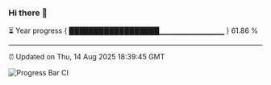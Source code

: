 ### Hi there 👋

⏳ Year progress { ██████████████████▁▁▁▁▁▁▁▁▁▁▁▁ } 61.86 %

---

⏰ Updated on Thu, 14 Aug 2025 18:39:45 GMT

![Progress Bar CI](https://github.com/DhruviPatel157/GitHub-Actions-Demo/workflows/Progress%20Bar%20CI/badge.svg)
